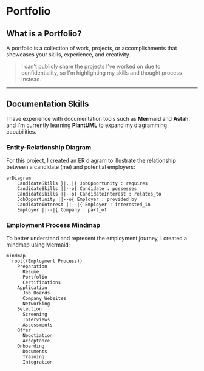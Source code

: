 # Portfolio

## What is a Portfolio?

A portfolio is a collection of work, projects, or accomplishments that showcases your skills, experience, and creativity.

> I can't publicly share the projects I've worked on due to confidentiality, so I'm highlighting my skills and thought process instead.

---

## Documentation Skills

I have experience with documentation tools such as **Mermaid** and **Astah**, and I'm currently learning **PlantUML** to expand my diagramming capabilities.

### Entity-Relationship Diagram

For this project, I created an ER diagram to illustrate the relationship between a candidate (me) and potential employers:

```mermaid
erDiagram
    CandidateSkills }|..|{ JobOpportunity : requires
    CandidateSkills ||--o{ Candidate : possesses
    CandidateSkills ||--o{ CandidateInterest : relates_to
    JobOpportunity ||--o{ Employer : provided_by
    CandidateInterest ||--|{ Employer : interested_in
    Employer ||--|{ Company : part_of
```
### Employment Process Mindmap

To better understand and represent the employment journey, I created a mindmap using Mermaid:
```
mindmap
  root((Employment Process))
    Preparation
      Resume
      Portfolio
      Certifications
    Application
      Job Boards
      Company Websites
      Networking
    Selection
      Screening
      Interviews
      Assessments
    Offer
      Negotiation
      Acceptance
    Onboarding
      Documents
      Training
      Integration
```


